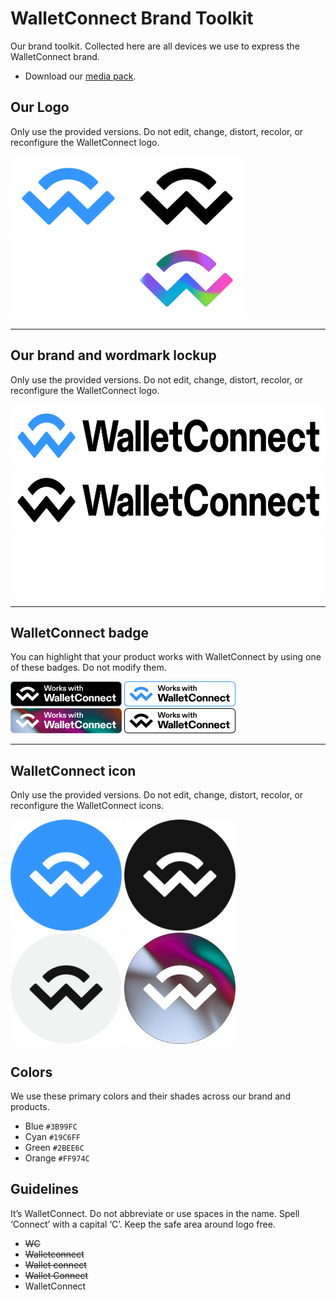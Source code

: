 # WalletConnect Brand Toolkit

Our brand toolkit. Collected here are all devices we use to express the WalletConnect brand.

- Download our [media pack](https://github.com/WalletConnect/walletconnect-assets/raw/master/Media%20Pack.zip).


## Our Logo

Only use the provided versions. Do not edit, change, distort, recolor, or reconfigure the WalletConnect logo.

<img src="https://github.com/WalletConnect/walletconnect-assets/blob/master/Logo/Blue%20(Default)/Logo.svg" height="128">
<img src="https://github.com/WalletConnect/walletconnect-assets/blob/master/Logo/Black/Logo.svg" height="128">
<img src="https://github.com/WalletConnect/walletconnect-assets/blob/master/Logo/White/Logo.svg" height="128">
<img src="https://github.com/WalletConnect/walletconnect-assets/blob/master/Logo/Gradient/Logo.png" height="128">

---

## Our brand and wordmark lockup

Only use the provided versions. Do not edit, change, distort, recolor, or reconfigure the WalletConnect logo.

<img src="https://github.com/WalletConnect/walletconnect-assets/blob/master/Lockup/Blue%20(Default)/Lockup.svg" height="100">
<img src="https://github.com/WalletConnect/walletconnect-assets/blob/master/Lockup/Black/Lockup.svg" height="100">
<img src="https://github.com/WalletConnect/walletconnect-assets/blob/master/Lockup/White/Lockup.svg" height="100">

---

## WalletConnect badge

You can highlight that your product works with WalletConnect by using one of these badges. Do not modify them.

<img src="https://github.com/WalletConnect/walletconnect-assets/raw/master/Badge/Black%20(Default)/Badge%402x.png" width="178">
<img src="https://github.com/WalletConnect/walletconnect-assets/raw/master/Badge/Blue/Badge%402x.png" width="178">
<img src="https://raw.githubusercontent.com/WalletConnect/walletconnect-assets/master/Badge/Gradient/Badge%402x.png" width="178">
<img src="https://raw.githubusercontent.com/WalletConnect/walletconnect-assets/master/Badge/White/Badge%402x.png" width="178">

---

## WalletConnect icon

Only use the provided versions. Do not edit, change, distort, recolor, or reconfigure the WalletConnect icons.

<img src="https://github.com/WalletConnect/walletconnect-assets/blob/master/Icon/Blue%20(Default)/Icon.svg" width="178">
<img src="https://github.com/WalletConnect/walletconnect-assets/blob/master/Icon/Black/Icon.svg" width="178">
<img src="https://github.com/WalletConnect/walletconnect-assets/blob/master/Icon/White/Icon.svg" width="178">
<img src="https://github.com/WalletConnect/walletconnect-assets/blob/master/Icon/Gradient/Icon.png" width="178">


## Colors

We use these primary colors and their shades across our brand and products.

- Blue `#3B99FC`
- Cyan `#19C6FF`
- Green `#2BEE6C`
- Orange `#FF974C`

## Guidelines

It’s WalletConnect. Do not abbreviate or use spaces in the name. Spell ‘Connect’ with a capital ‘C’.  Keep the safe area around logo free.

- ~~WC~~
- ~~Walletconnect~~
- ~~Wallet connect~~
- ~~Wallet Connect~~
- WalletConnect
